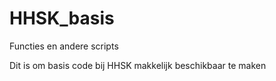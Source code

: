 # HHSK_basis
Functies en andere scripts

Dit is om basis code bij HHSK makkelijk beschikbaar te maken
